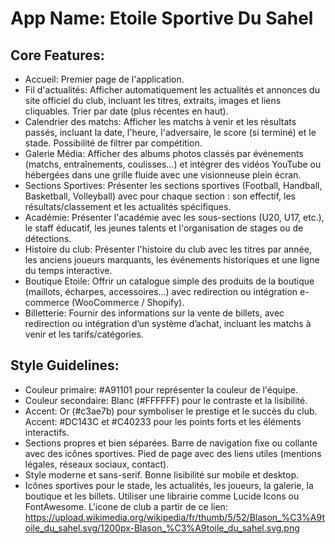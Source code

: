 # **App Name**: Etoile Sportive Du Sahel

## Core Features:

- Accueil: Premier page de l'application.
- Fil d'actualités: Afficher automatiquement les actualités et annonces du site officiel du club, incluant les titres, extraits, images et liens cliquables. Trier par date (plus récentes en haut).
- Calendrier des matchs: Afficher les matchs à venir et les résultats passés, incluant la date, l'heure, l'adversaire, le score (si terminé) et le stade. Possibilité de filtrer par compétition.
- Galerie Média: Afficher des albums photos classés par événements (matchs, entraînements, coulisses…) et intégrer des vidéos YouTube ou hébergées dans une grille fluide avec une visionneuse plein écran.
- Sections Sportives: Présenter les sections sportives (Football, Handball, Basketball, Volleyball) avec pour chaque section : son effectif, les résultats/classement et les actualités spécifiques.
- Académie: Présenter l'académie avec les sous-sections (U20, U17, etc.), le staff éducatif, les jeunes talents et l'organisation de stages ou de détections.
- Histoire du club: Présenter l'histoire du club avec les titres par année, les anciens joueurs marquants, les événements historiques et une ligne du temps interactive.
- Boutique Etoile: Offrir un catalogue simple des produits de la boutique (maillots, écharpes, accessoires...) avec redirection ou intégration e-commerce (WooCommerce / Shopify).
- Billetterie: Fournir des informations sur la vente de billets, avec redirection ou intégration d’un système d’achat, incluant les matchs à venir et les tarifs/catégories.

## Style Guidelines:

- Couleur primaire: #A91101 pour représenter la couleur de l'équipe.
- Couleur secondaire: Blanc (#FFFFFF) pour le contraste et la lisibilité.
- Accent: Or (#c3ae7b) pour symboliser le prestige et le succès du club. Accent: #DC143C et #C40233 pour les points forts et les éléments interactifs.
- Sections propres et bien séparées. Barre de navigation fixe ou collante avec des icônes sportives. Pied de page avec des liens utiles (mentions légales, réseaux sociaux, contact).
- Style moderne et sans-serif. Bonne lisibilité sur mobile et desktop.
- Icônes sportives pour le stade, les actualités, les joueurs, la galerie, la boutique et les billets. Utiliser une librairie comme Lucide Icons ou FontAwesome. L'icone de club a partir de ce lien: https://upload.wikimedia.org/wikipedia/fr/thumb/5/52/Blason_%C3%A9toile_du_sahel.svg/1200px-Blason_%C3%A9toile_du_sahel.svg.png
